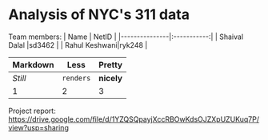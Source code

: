 # Analysis of NYC's 311 data

Team members:
| Name          | NetID       |
|---------------|:-----------:|
| Shaival Dalal |sd3462       |
| Rahul Keshwani|ryk248       |

Markdown | Less | Pretty
--- | --- | ---
*Still* | `renders` | **nicely**
1 | 2 | 3
Project report: https://drive.google.com/file/d/1YZQSQpayjXccRBOwKdsOJZXpUZUKuq7P/view?usp=sharing
